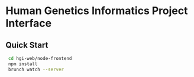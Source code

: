 # Human Genetics Informatics Project Interface

## Quick Start

```sh
 cd hgi-web/node-frontend
 npm install
 brunch watch --server
```

